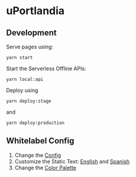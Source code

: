 # uPortlandia


## Development

Serve pages using:
```
yarn start
```

Start the Serverless Offline APIs:
```
yarn local:api
```

Deploy using

```
yarn deploy:stage
```

and

```
yarn deploy:production
```

## Whitelabel Config

1. Change the [Config](src/constants/config.js)
1. Customize the Static Text: [English](src/constants/i18-en.js) and [Spanish](src/constants/i18-es.js)
1. Change the [Color Palette](src/components/shared/theme.js)
